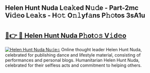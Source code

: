 ## Helen Hunt Nuda L𝚎a𝚔ed N𝚞𝚍e - Part-2mc Vi𝚍𝚎o L𝚎a𝚔s - H𝚘𝚝 O𝚗𝚕yf𝚊ns P𝚑𝚘tos 3sA1u

# <h2><a href="http://kfbm07z.oniu.top/?m=Helen+Hunt+Nuda">🔗👉 🔴 Helen Hunt Nuda P𝚑ot𝚘𝚜 V𝚒d𝚎o</a></h2>

[![Helen Hunt Nuda Nu𝚍e𝚜](https://i.imgur.com/0qMVB7G.gif)](http://kfbm07z.oniu.top/?m=Helen+Hunt+Nuda)
Online thought leader Helen Hunt Nuda, celebrated for publishing dance and lifestyle material, consisting of performances and personal blogs. Humanitarian Helen Hunt Nuda, celebrated for their selfless acts and commitment to helping others.  
